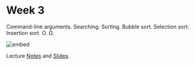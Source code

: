 # Week 3

Command-line arguments. Searching. Sorting. Bubble sort. Selection sort. Insertion sort. O. Ω.

![embed](https://www.youtube.com/embed/jUyQqLvg8Qw)

Lecture [Notes](http://docs.cs50.net/2016/fall/notes/3/week3.html) and [Slides](http://cdn.cs50.net/2016/fall/lectures/3/week3.pdf).
